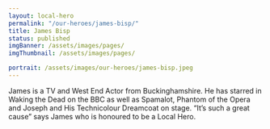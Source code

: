 ```yaml
---
layout: local-hero
permalink: "/our-heroes/james-bisp/"
title: James Bisp
status: published
imgBanner: /assets/images/pages/
imgThumbnail: /assets/images/pages/

portrait: /assets/images/our-heroes/james-bisp.jpeg
---
```


James is a TV and West End Actor from Buckinghamshire. He has starred in Waking the Dead on the BBC as well as Spamalot, Phantom of the Opera and Joseph and His Technicolour Dreamcoat on stage. “It’s such a great cause” says James who is honoured to be a Local Hero.
